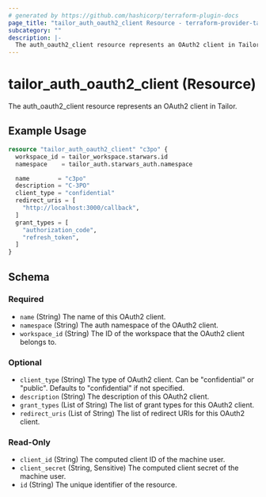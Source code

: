 ```yaml
---
# generated by https://github.com/hashicorp/terraform-plugin-docs
page_title: "tailor_auth_oauth2_client Resource - terraform-provider-tailor"
subcategory: ""
description: |-
  The auth_oauth2_client resource represents an OAuth2 client in Tailor.
---
```


# tailor_auth_oauth2_client (Resource)

The auth_oauth2_client resource represents an OAuth2 client in Tailor.

## Example Usage

```terraform
resource "tailor_auth_oauth2_client" "c3po" {
  workspace_id = tailor_workspace.starwars.id
  namespace    = tailor_auth.starwars_auth.namespace

  name        = "c3po"
  description = "C-3PO"
  client_type = "confidential"
  redirect_uris = [
    "http://localhost:3000/callback",
  ]
  grant_types = [
    "authorization_code",
    "refresh_token",
  ]
}
```

<!-- schema generated by tfplugindocs -->
## Schema

### Required

- `name` (String) The name of this OAuth2 client.
- `namespace` (String) The auth namespace of the OAuth2 client.
- `workspace_id` (String) The ID of the workspace that the OAuth2 client belongs to.

### Optional

- `client_type` (String) The type of OAuth2 client. Can be "confidential" or "public". Defaults to "confidential" if not specified.
- `description` (String) The description of this OAuth2 client.
- `grant_types` (List of String) The list of grant types for this OAuth2 client.
- `redirect_uris` (List of String) The list of redirect URIs for this OAuth2 client.

### Read-Only

- `client_id` (String) The computed client ID of the machine user.
- `client_secret` (String, Sensitive) The computed client secret of the machine user.
- `id` (String) The unique identifier of the resource.
